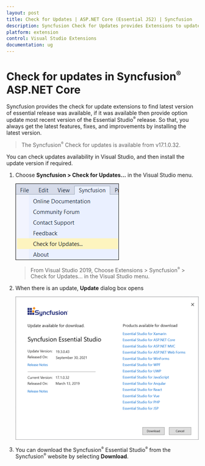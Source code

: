 ```yaml
---
layout: post
title: Check for Updates | ASP.NET Core (Essential JS2) | Syncfusion
description: Syncfusion Check for Updates provides Extensions to update most recent version of the Essential Studio  release.
platform: extension
control: Visual Studio Extensions
documentation: ug
---
```


# Check for updates in Syncfusion<sup style="font-size:70%">&reg;</sup>  ASP.NET Core

Syncfusion provides the check for update extensions to find latest version of essential release was available, if it was available then provide option update most recent version of the Essential Studio<sup style="font-size:70%">&reg;</sup>  release. So that, you always get the latest features, fixes, and improvements by installing the latest version.

> The Syncfusion<sup style="font-size:70%">&reg;</sup>  Check for updates is available from v17.1.0.32.

You can check updates availability in Visual Studio, and then install the update version if required.

1. Choose **Syncfusion > Check for Updates…** in the Visual Studio menu.

    ![Check for updates](images/check-for-updates.png)

    > From Visual Studio 2019, Choose Extensions > Syncfusion<sup style="font-size:70%">&reg;</sup>  > Check for Updates… in the Visual Studio menu.

2. When there is an update, **Update** dialog box opens

    ![update](images/update.png)

3. You can download the Syncfusion<sup style="font-size:70%">&reg;</sup>  Essential Studio<sup style="font-size:70%">&reg;</sup>  from the Syncfusion<sup style="font-size:70%">&reg;</sup>  website by selecting **Download**.